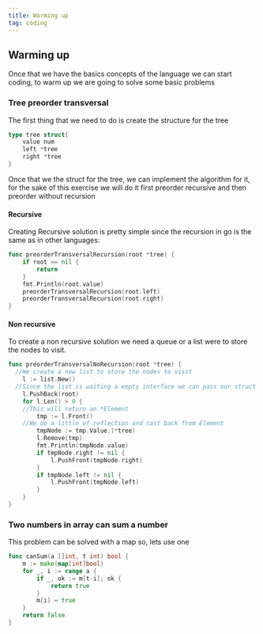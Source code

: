 ```yaml
---
title: Warming up
tag: coding
---
```


## Warming up
Once that we have the basics concepts of the language we can start coding, to warm up we are going to solve some basic problems

### Tree preorder transversal
The first thing that we need to do is create the structure for the tree
```go
type tree struct{
    value num
    left *tree
    right *tree
}
```
Once that we the struct for the tree, we can implement the algorithm for it, for the sake of this exercise we will do it first preorder recursive and then preorder without recursion
#### Recursive
Creating Recursive solution is pretty simple since the recursion in go is the same as in other languages:
```go
func preorderTransversalRecursion(root *tree) {
    if root == nil {
        return
    }
    fmt.Println(root.value)
    preorderTransversalRecursion(root.left)
    preorderTransversalRecursion(root.right)
}
```
#### Non recursive
To create a non recursive solution we need a queue or a list were to store the nodes to visit.
```go
func preorderTransversalNoRecursion(root *tree) {
  //We create a new list to store the nodes to visit
	l := list.New()
  //Since the list is waiting a empty interface we can pass our struct without problems
	l.PushBack(root)
	for l.Len() > 0 {
    //This will return an *Element
		tmp := l.Front()
    //We do a little of reflection and cast back from Element
		tmpNode := tmp.Value.(*tree)
		l.Remove(tmp)
		fmt.Println(tmpNode.value)
		if tmpNode.right != nil {
			l.PushFront(tmpNode.right)
		}
		if tmpNode.left != nil {
			l.PushFront(tmpNode.left)
		}
	}
}
```
### Two numbers in array can sum a number
This problem can be solved with a map so, lets use one

```go
func canSum(a []int, t int) bool {
	m := make(map[int]bool)
	for _, i := range a {
		if _, ok := m[t-i]; ok {
			return true
		}
		m[i] = true
	}
	return false
}
```
